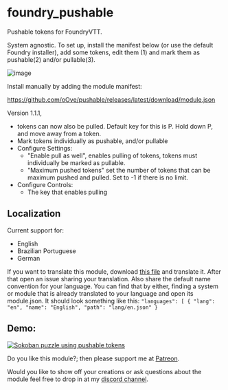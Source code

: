 # foundry_pushable
Pushable tokens for FoundryVTT.

System agnostic.
To set up, install the manifest below (or use the default Foundry installer), add some tokens, edit them (1) and mark them as pushable(2) and/or pullable(3).

![image](https://user-images.githubusercontent.com/8543541/160937714-1cc164bb-ee06-4bb7-a6c5-78081b15a387.png)

Install manually by adding the module manifest:

https://github.com/oOve/pushable/releases/latest/download/module.json

Version 1.1.1, 
* tokens can now also be pulled. Default key for this is P. Hold down P, and move away from a token.
* Mark tokens individually as pushable, and/or pullable 
* Configure Settings:
  * "Enable pull as well", enables pulling of tokens, tokens must individually be marked as pullable.
  * "Maximum pushed tokens" set the number of tokens that can be maximum pushed and pulled. Set to -1 if there is no limit.
* Configure Controls:
  * The key that enables pulling

## Localization
Current support for:
* English
* Brazilian Portuguese
* German

If you want to translate this module, download [this file](lang/en.json) and translate it. After that open an issue sharing your translation. Also share the default name convention for your language. You can find that by either, finding a system or module that is already translated to your language and open its module.json. It should look something like this:
`
"languages": [
      {
        "lang": "en",
        "name": "English",
        "path": "lang/en.json"
      }
`

## Demo:
[![Sokoban puzzle using pushable tokens](http://img.youtube.com/vi/FOMEqN03SUU/0.jpg)](http://www.youtube.com/watch?v=FOMEqN03SUU "Sokoban video puzzle")

Do you like this module?; then please support me at [Patreon](https://www.patreon.com/drO_o).

Would you like to show off your creations or ask questions about the module feel free to drop in at my [discord channel](https://discord.gg/5CCAhsKFDp). 
